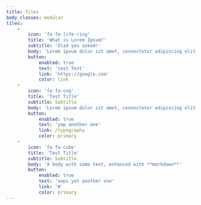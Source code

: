 ```yaml
---
title: Tiles
body_classes: modular
tiles:
    -
        icon: 'fa fa-life-ring'
        title: 'What is Lorem Ipsum?'
        subtitle: 'Glad you asked!'
        body: 'Lorem ipsum dolor sit amet, consectetur adipiscing elit. Quisque laoreet semper massa. Donec sit amet massa non velit vulputate dapibus. Quisque eu lobortis neque, id faucibus tellus. Pellentesque at nulla velit. Aliquam arcu massa, scelerisque sed urna quis, bibendum aliquam magna. Ut molestie lacinia pretium. Morbi tempor ex id orci.'
        button:
            enabled: true
            text: 'test Text'
            link: 'https://google.com'
            color: link
    -
        icon: 'fa fa-cog'
        title: 'Test Title'
        subtitle: Subtitle
        body: 'Lorem ipsum dolor sit amet, consectetur adipiscing elit. Quisque laoreet semper massa. Donec sit amet massa non velit vulputate dapibus. Quisque eu lobortis neque, id faucibus tellus. Pellentesque at nulla velit. Aliquam arcu massa, scelerisque sed urna quis, bibendum aliquam magna. Ut molestie lacinia pretium. Morbi tempor ex id orci.'
        button:
            enabled: true
            text: 'yep another one'
            link: /typography
            color: primary
    -
        icon: 'fa fa-cube'
        title: 'Test Title'
        subtitle: Subtitle
        body: 'A body with some text, enhanced with **markdown**'
        button:
            enabled: true
            text: 'oops yet another one'
            link: '#'
            color: primary
---
```


